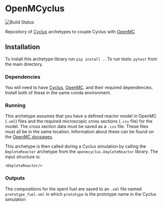 # OpenMCyclus
![Build Status](https://github.com/abachma2/openmcyclus/actions/workflows/test-openmcyclus.yml/badge.svg?branch=circle-ci)

Repository of [Cyclus](https://fuelcycle.org/) archetypes to couple Cyclus with [OpenMC](https://docs.openmc.org/en/develop/pythonapi/generated/openmc.run.html)

## Installation 
To install this archetype library run ``pip install .``. 
To run tests: ``pytest`` from the main directory.

### Dependencies
You will need to have [Cyclus](www.github.com/cyclus/cyclus), [OpenMC](https://docs.openmc.org).
and their required dependencies. Install both of these in the same conda environment.

### Running
This archetype assumes that you have a defined reactor model in OpenMC (``.xml``) 
files and the 
required microscopic cross sections (``.csv`` file) for the model. The 
cross 
section data must be saved as a ``.csv`` file. These files must 
all be in the same location. Information about 
these can be found on the [OpenMC docpages](https://docs.openmc.org). 

This archetype is then called during a Cyclus simulation by calling 
the ``DepleteReactor`` archetype from the ``openmcyclus.DepleteReactor`` 
library. The input structure is:

    <DepleteReactor/>

### Outputs
The compositions for the spent fuel are saved to an ``.xml`` file named 
``prototype_fuel.xml`` in which ``prototype`` is the prototype name in 
the Cyclus simulation
